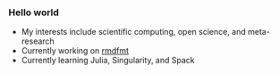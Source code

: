 ### Hello world

- My interests include scientific computing, open science, and meta-research
- Currently working on [rmdfmt](https://www.gitlab.com/drkrynstrng/rmdfmt)
- Currently learning Julia, Singularity, and Spack

